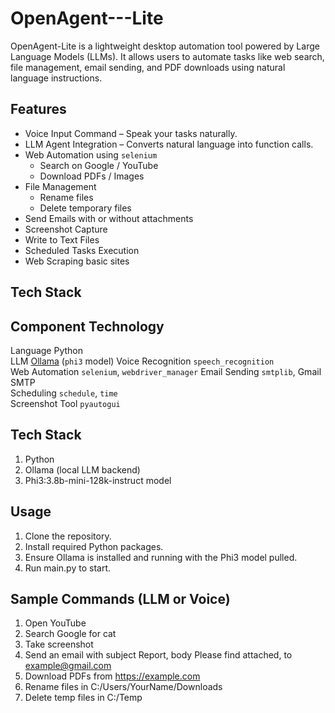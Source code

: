 # OpenAgent---Lite
OpenAgent-Lite is a lightweight desktop automation tool powered by Large Language Models (LLMs). It allows users to automate tasks like web search, file management, email sending, and PDF downloads using natural language instructions.


## Features
- Voice Input Command – Speak your tasks naturally.
- LLM Agent Integration – Converts natural language into function calls.
- Web Automation using `selenium`
  - Search on Google / YouTube
  - Download PDFs / Images
- File Management
  - Rename files
  - Delete temporary files
- Send Emails with or without attachments
- Screenshot Capture
- Write to Text Files
- Scheduled Tasks Execution
- Web Scraping basic sites

  
## Tech Stack
 Component                Technology                  
---------------------------------------------------------------------
 Language                 Python                      
 LLM                      [Ollama](https://ollama.com/) (`phi3` model) 
 Voice Recognition        `speech_recognition`        
 Web Automation           `selenium`, `webdriver_manager` 
 Email Sending            `smtplib`, Gmail SMTP       
 Scheduling               `schedule`, `time`          
 Screenshot Tool          `pyautogui`                 


## Tech Stack
1. Python
2. Ollama (local LLM backend)
3. Phi3:3.8b-mini-128k-instruct model


## Usage
1. Clone the repository.
2. Install required Python packages.
3. Ensure Ollama is installed and running with the Phi3 model pulled.
4. Run main.py to start.


## Sample Commands (LLM or Voice)

1. Open YouTube
2. Search Google for cat 
3. Take screenshot
4. Send an email with subject Report, body Please find attached, to example@gmail.com
5. Download PDFs from https://example.com
6. Rename files in C:/Users/YourName/Downloads
7. Delete temp files in C:/Temp

